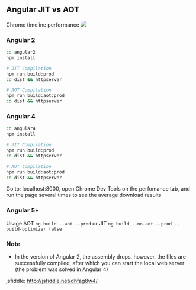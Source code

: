 ## Angular JIT vs AOT 

Chrome timeline performance
![](https://habrastorage.org/webt/ov/1y/5m/ov1y5mfimskkisme7kewdrailmy.jpeg)

### Angular 2
```bash
cd angular2
npm install

# JIT Compilation
npm run build:prod
cd dist && httpserver

# AOT Compilation
npm run build:aot:prod
cd dist && httpserver
```

### Angular 4
```bash
cd angular4
npm install

# JIT Compilation
npm run build:prod
cd dist && httpserver

# AOT Compilation
npm run build:aot:prod
cd dist && httpserver
```

Go to: localhost:8000, open Chrome Dev Tools on the perfomance tab, and run the page several times to see the average download results

### Angular 5+

Usage AOT `ng build --aot --prod` or JIT `ng build --no-aot --prod --build-optimizer false`

### Note
* In the version of Angular 2, the assembly drops, however, the files are successfully compiled, after which you can start the local web server (the problem was solved in Angular 4)

jsfiddle: http://jsfiddle.net/dhfag8w4/
